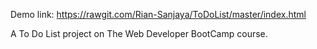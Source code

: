 Demo link:
https://rawgit.com/Rian-Sanjaya/ToDoList/master/index.html

A To Do List project on The Web Developer BootCamp course.
